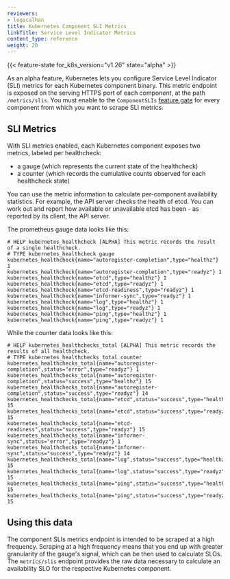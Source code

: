 ```yaml
---
reviewers:
- logicalhan
title: Kubernetes Component SLI Metrics
linkTitle: Service Level Indicator Metrics
content_type: reference
weight: 20
---
```


<!-- overview -->

{{< feature-state for_k8s_version="v1.26" state="alpha" >}}

As an alpha feature, Kubernetes lets you configure Service Level Indicator (SLI) metrics 
for each Kubernetes component binary. This metric endpoint is exposed on the serving 
HTTPS port of each component, at the path `/metrics/slis`. You must enable to the 
`ComponentSLIs` [feature gate](/docs/reference/command-line-tools-reference/feature-gates/)
for every component from which you want to scrape SLI metrics.

<!-- body -->

## SLI Metrics

With SLI metrics enabled, each Kubernetes component exposes two metrics,
labeled per healthcheck:

- a gauge (which represents the current state of the healthcheck)
- a counter (which records the cumulative counts observed for each healthcheck state)

You can use the metric information to calculate per-component availability statistics.
For example, the API server checks the health of etcd. You can work out and report how
available or unavailable etcd has been - as reported by its client, the API server.


The prometheus gauge data looks like this:

```
# HELP kubernetes_healthcheck [ALPHA] This metric records the result of a single healthcheck.
# TYPE kubernetes_healthcheck gauge
kubernetes_healthcheck{name="autoregister-completion",type="healthz"} 1
kubernetes_healthcheck{name="autoregister-completion",type="readyz"} 1
kubernetes_healthcheck{name="etcd",type="healthz"} 1
kubernetes_healthcheck{name="etcd",type="readyz"} 1
kubernetes_healthcheck{name="etcd-readiness",type="readyz"} 1
kubernetes_healthcheck{name="informer-sync",type="readyz"} 1
kubernetes_healthcheck{name="log",type="healthz"} 1
kubernetes_healthcheck{name="log",type="readyz"} 1
kubernetes_healthcheck{name="ping",type="healthz"} 1
kubernetes_healthcheck{name="ping",type="readyz"} 1
```

While the counter data looks like this:

```
# HELP kubernetes_healthchecks_total [ALPHA] This metric records the results of all healthcheck.
# TYPE kubernetes_healthchecks_total counter
kubernetes_healthchecks_total{name="autoregister-completion",status="error",type="readyz"} 1
kubernetes_healthchecks_total{name="autoregister-completion",status="success",type="healthz"} 15
kubernetes_healthchecks_total{name="autoregister-completion",status="success",type="readyz"} 14
kubernetes_healthchecks_total{name="etcd",status="success",type="healthz"} 15
kubernetes_healthchecks_total{name="etcd",status="success",type="readyz"} 15
kubernetes_healthchecks_total{name="etcd-readiness",status="success",type="readyz"} 15
kubernetes_healthchecks_total{name="informer-sync",status="error",type="readyz"} 1
kubernetes_healthchecks_total{name="informer-sync",status="success",type="readyz"} 14
kubernetes_healthchecks_total{name="log",status="success",type="healthz"} 15
kubernetes_healthchecks_total{name="log",status="success",type="readyz"} 15
kubernetes_healthchecks_total{name="ping",status="success",type="healthz"} 15
kubernetes_healthchecks_total{name="ping",status="success",type="readyz"} 15
```

## Using this data

The component SLIs metrics endpoint is intended to be scraped at a high frequency. Scraping
at a high frequency means that you end up with greater granularity of the gauge's signal, which
can be then used to calculate SLOs. The `metrics/slis` endpoint provides the raw data necessary
to calculate an availability SLO for the respective Kubernetes component. 
